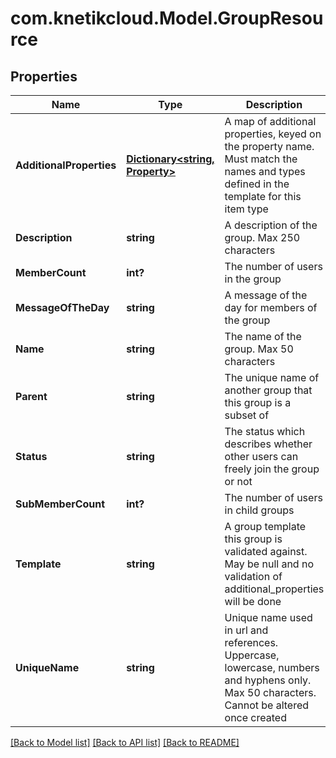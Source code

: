 # com.knetikcloud.Model.GroupResource
## Properties

Name | Type | Description | Notes
------------ | ------------- | ------------- | -------------
**AdditionalProperties** | [**Dictionary&lt;string, Property&gt;**](Property.md) | A map of additional properties, keyed on the property name.  Must match the names and types defined in the template for this item type | [optional] 
**Description** | **string** | A description of the group. Max 250 characters | [optional] 
**MemberCount** | **int?** | The number of users in the group | [optional] 
**MessageOfTheDay** | **string** | A message of the day for members of the group | [optional] 
**Name** | **string** | The name of the group. Max 50 characters | 
**Parent** | **string** | The unique name of another group that this group is a subset of | [optional] 
**Status** | **string** | The status which describes whether other users can freely join the group or not | 
**SubMemberCount** | **int?** | The number of users in child groups | [optional] 
**Template** | **string** | A group template this group is validated against. May be null and no validation of additional_properties will be done | [optional] 
**UniqueName** | **string** | Unique name used in url and references. Uppercase, lowercase, numbers and hyphens only. Max 50 characters. Cannot be altered once created | 

[[Back to Model list]](../README.md#documentation-for-models) [[Back to API list]](../README.md#documentation-for-api-endpoints) [[Back to README]](../README.md)

